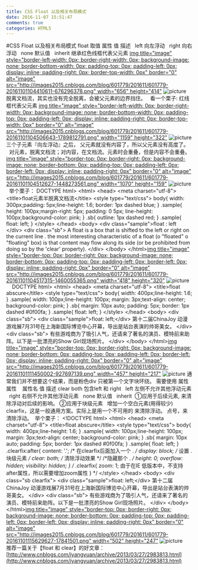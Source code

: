 ```yaml
---
title: CSS Float 以及相关布局模式
date: 2016-11-07 15:51:47
comments: true
categories: HTML5
---
```


#CSS Float 以及相关布局模式
float 取值
   属性 值 描述  &nbsp; left 向左浮动  &nbsp; right 向右浮动  &nbsp; none 默认值  &nbsp; inherit 继承红色线框代表父元素
[img title="image" style="border-left-width: 0px; border-right-width: 0px; background-image: none; border-bottom-width: 0px; padding-top: 0px; padding-left: 0px; display: inline; padding-right: 0px; border-top-width: 0px" border="0" alt="image" src="http://images2015.cnblogs.com/blog/601779/201611/601779-20161101104410611-676296378.png" width="656" height="414"](http://images2015.cnblogs.com/blog/601779/201611/601779-20161101104407346-1373359635.png)
![picture](http://images2015.cnblogs.com/blog/601779/201611/601779-20161101104410611-676296378.png)
&nbsp;
脱离文档流，其实也没有完全脱离，会被父元素的边界挡住。
&nbsp;
看一个栗子:
红线框代表父元素
[img title="image" style="border-left-width: 0px; border-right-width: 0px; background-image: none; border-bottom-width: 0px; padding-top: 0px; padding-left: 0px; display: inline; padding-right: 0px; border-top-width: 0px" border="0" alt="image" src="http://images2015.cnblogs.com/blog/601779/201611/601779-20161101104506643-1789812791.png" width="1159" height="322"](http://images2015.cnblogs.com/blog/601779/201611/601779-20161101104442533-2066410256.png)
![picture](http://images2015.cnblogs.com/blog/601779/201611/601779-20161101104506643-1789812791.png)
三个子元素『向左浮动』之后， 父元素就没有内容了，所以父元素没有高度了。
&nbsp;
&nbsp;
对元素，脱离文档流；对内容，在文档流。元素时会重叠，但是内容不会重叠。
[img title="image" style="border-top: 0px; border-right: 0px; background-image: none; border-bottom: 0px; padding-top: 0px; padding-left: 0px; border-left: 0px; display: inline; padding-right: 0px" border="0" alt="image" src="http://images2015.cnblogs.com/blog/601779/201611/601779-20161101104512627-1448273561.png" width="1070" height="159"](http://images2015.cnblogs.com/blog/601779/201611/601779-20161101104509440-943711875.png)
![picture](http://images2015.cnblogs.com/blog/601779/201611/601779-20161101104512627-1448273561.png)
&nbsp;
举个栗子：
DOCTYPE html&gt; &lt;html&gt; &lt;head&gt;     &lt;meta charset="utf-8"&gt;     &lt;title&gt;float元素半脱离文档流&lt;/title&gt;     &lt;style type="text/css"&gt;     body{         width: 300px;padding: 5px;line-height: 1.6;         border: 1px dashed blue;     }     .sample{         height: 100px;margin-right: 5px;         padding: 0 5px; line-height: 100px;background-color: pink;     }     .sb{         outline: 1px dashed  red;     }     .sample{         float: left;     }     &lt;/style&gt; &lt;/head&gt; &lt;body&gt; &lt;div class="sample"&gt;float : left &lt;/div&gt; &lt;div class="sb"&gt; A float is a box that is shifted to the left or right on the current line . the most interesting characteristic of a float (o "floated" o "floating" box) is that content may flow along its side (or be prohibited from doing so by the 'clear' property). &lt;/div&gt; &lt;/body&gt; &lt;/html&gt;[img title="image" style="border-top: 0px; border-right: 0px; background-image: none; border-bottom: 0px; padding-top: 0px; padding-left: 0px; border-left: 0px; display: inline; padding-right: 0px" border="0" alt="image" src="http://images2015.cnblogs.com/blog/601779/201611/601779-20161101104517315-1460055365.png" width="418" height="320"](http://images2015.cnblogs.com/blog/601779/201611/601779-20161101104514721-525697493.png)
![picture](http://images2015.cnblogs.com/blog/601779/201611/601779-20161101104517315-1460055365.png)
&nbsp;
&nbsp;
&nbsp;
DOCTYPE html&gt; &lt;html&gt; &lt;head&gt;     &lt;meta charset="utf-8"&gt;     &lt;title&gt;float abscure&lt;/title&gt;     &lt;style type="text/css"&gt;     body{         width: 400px;line-height: 1.6;     }     .sample{         width: 100px;line-height: 100px;         margin: 3px;text-align: center;         background-color: pink;     }     .sb{         margin: 10px auto; padding: 5px; border: 1px dashed #0f00fa;     }     .sample{         float: left;     }          &lt;/style&gt; &lt;/head&gt; &lt;body&gt;     &lt;div class="sb"&gt;             &lt;div class="sample"&gt;float: left;&lt;/div&gt;         第十二届ChinaJoy 动漫游戏展7月31号在上海新国际博览中心开幕，导出是站台表演的帅哥美女。     &lt;/div&gt;          &lt;div class="sb"&gt;         有些游戏商为了吸引人气，还请来了著名的演员、模特前来助阵。以下是一批漂亮的Show Girl现场照片。     &lt;/div&gt; &lt;/body&gt; &lt;/html&gt;[img title="image" style="border-top: 0px; border-right: 0px; background-image: none; border-bottom: 0px; padding-top: 0px; padding-left: 0px; border-left: 0px; display: inline; padding-right: 0px" border="0" alt="image" src="http://images2015.cnblogs.com/blog/601779/201611/601779-20161101111450002-927697139.png" width="457" height="217"](http://images2015.cnblogs.com/blog/601779/201611/601779-20161101111446986-468997174.png)
![picture](http://images2015.cnblogs.com/blog/601779/201611/601779-20161101111450002-927697139.png)
通常我们并不想要这个结果，而是粉色div 只被第一个文字块环绕。 需要使用 
 属性
 属性&nbsp;
&nbsp;
   属性名 值 描述  clear both 包含left 和 right  &nbsp; left 左侧不允许其他浮动元素  &nbsp; right 右侧不允许其他浮动元素  &nbsp; none 默认值  &nbsp; inherit &nbsp;①应用于后续元素, 来清除浮动对后续的影响。
②应用于块级元素
&nbsp;
增加一个空白元素(用得较少)
clearfix，这是一般通用方案。实际上是用一个不可用的
来清除浮动。
点号，来清除浮动。&nbsp;
举个栗子：
&lt;!DOCTYPE html&gt; &lt;html&gt; &lt;head&gt;     &lt;meta charset="utf-8"&gt;     &lt;title&gt;float abscure&lt;/title&gt;     &lt;style type="text/css"&gt;     body{         width: 400px;line-height: 1.6;     }     .sample{         width: 100px;line-height: 100px;         margin: 3px;text-align: center;         background-color: pink;     }     .sb{         margin: 10px auto; padding: 5px; border: 1px dashed #0f00fa;     }     .sample{         float: left;     }     .clearfix:after{         content: '.';     /* 在clearfix后面加入一个 . */         display: block; /* 设置 . 块级元素 */         clear: both;  /* 清除浮动效果 */         /*隐藏那个 .  */         height: 0;                overflow: hidden;         visibility: hidden;     } /*    .clearfix{     zoom: 1; 由于在IE 低版本中，不支持after属性，所以需要增加zoom属性      } */     &lt;/style&gt; &lt;/head&gt; &lt;body&gt;     &lt;div class="sb clearfix"&gt;             &lt;div class="sample"&gt;float: left;&lt;/div&gt;         第十二届ChinaJoy 动漫游戏展7月31号在上海新国际博览中心开幕，导出是站台表演的帅哥美女。     &lt;/div&gt;          &lt;div class="sb"&gt;         有些游戏商为了吸引人气，还请来了著名的演员、模特前来助阵。以下是一批漂亮的Show Girl现场照片。     &lt;/div&gt; &lt;/body&gt; &lt;/html&gt;[img title="image" style="border-top: 0px; border-right: 0px; background-image: none; border-bottom: 0px; padding-top: 0px; padding-left: 0px; border-left: 0px; display: inline; padding-right: 0px" border="0" alt="image" src="http://images2015.cnblogs.com/blog/601779/201611/601779-20161101115629627-17841501.png" width="502" height="247"](http://images2015.cnblogs.com/blog/601779/201611/601779-20161101115624580-890953404.png)
![picture](http://images2015.cnblogs.com/blog/601779/201611/601779-20161101115629627-17841501.png)
&nbsp;
&nbsp;
&nbsp;
推荐一篇关于【float 和 clear】的好文章： 
[http://www.cnblogs.com/iyangyuan/archive/2013/03/27/2983813.html](http://www.cnblogs.com/iyangyuan/archive/2013/03/27/2983813.html)

